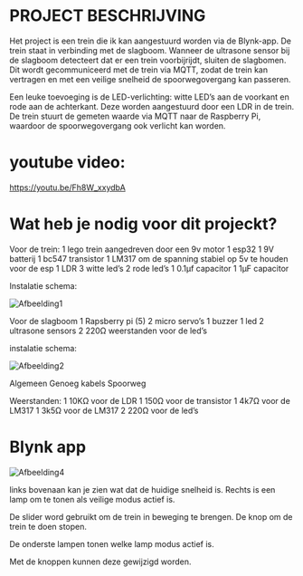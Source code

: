 # PROJECT BESCHRIJVING
Het project is een trein die ik kan aangestuurd worden via de Blynk-app. De trein staat in verbinding met de slagboom. Wanneer de ultrasone sensor bij de slagboom detecteert dat er een trein voorbijrijdt, sluiten de slagbomen. Dit wordt gecommuniceerd met de trein via MQTT, zodat de trein kan vertragen en met een veilige snelheid de spoorwegovergang kan passeren.

Een leuke toevoeging is de LED-verlichting: witte LED’s aan de voorkant en rode aan de achterkant. Deze worden aangestuurd door een LDR in de trein. De trein stuurt de gemeten waarde via MQTT naar de Raspberry Pi, waardoor de spoorwegovergang ook verlicht kan worden.

# youtube video:
https://youtu.be/Fh8W_xxydbA


# Wat heb je nodig voor dit projeckt?


Voor de trein:
1 lego trein aangedreven door een 9v motor
1 esp32
1 9V batterij
1 bc547 transistor
1 LM317 om de spanning stabiel op 5v te houden voor de esp
1 LDR
3 witte led’s
2 rode led’s
1 0.1µf capacitor
1 1µF capacitor


Instalatie schema:


![Afbeelding1](https://github.com/user-attachments/assets/280502ff-5222-44b1-aa33-a41e6af3328c)


Voor de slagboom
1 Rapsberry pi (5)
2 micro servo’s
1 buzzer
1 led
2 ultrasone sensors
2 220Ω weerstanden voor de led’s


instalatie schema:


![Afbeelding2](https://github.com/user-attachments/assets/97527deb-a451-4083-9abf-535014a7d9de)

Algemeen
Genoeg kabels
Spoorweg


Weerstanden:
1 10KΩ voor de LDR 
1 150Ω voor de transistor
1 4k7Ω voor de LM317
1 3k5Ω voor de LM317
2 220Ω voor de led’s 


# Blynk app
![Afbeelding4](https://github.com/user-attachments/assets/f01737ed-76aa-479e-a961-ed1bea47fae9)

 	
links bovenaan kan je zien wat dat de huidige snelheid is. Rechts is een lamp om te tonen als veilige modus actief is.


De slider word gebruikt om de trein in beweging te brengen. De knop om de trein te doen stopen.

De onderste lampen tonen welke lamp modus actief is.

Met de knoppen kunnen deze gewijzigd worden.

